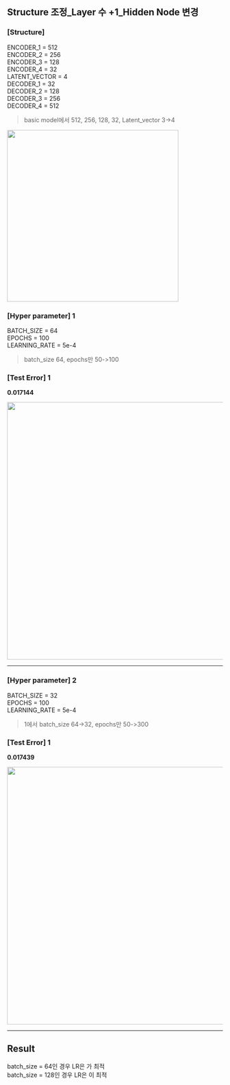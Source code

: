 ## Structure 조정_Layer 수 +1_Hidden Node 변경

### [Structure]
ENCODER_1 = 512 </br>
ENCODER_2 = 256 </br>
ENCODER_3 = 128 </br>
ENCODER_4 = 32 </br>
LATENT_VECTOR = 4 </br>
DECODER_1 = 32 </br>
DECODER_2 = 128 </br>
DECODER_3 = 256 </br>
DECODER_4 = 512 </br>

> basic model에서 512, 256, 128, 32, Latent_vector 3->4 </br>

<img src="https://github.com/park-sangeun/Advanced-ANN/assets/90459890/5eebf595-381b-4505-9995-11b43d4226a8" width = "400">

### [Hyper parameter] 1
BATCH_SIZE = 64 </br>
EPOCHS = 100 </br>
LEARNING_RATE = 5e-4 </br>

> batch_size 64, epochs만 50->100 </br>
  
### [Test Error] 1
<b> 0.017144 </b>

<img src = "https://github.com/park-sangeun/Advanced-ANN/assets/90459890/93766901-6b69-44fb-a6d4-303e3a9c9be0" width = "600">

---

### [Hyper parameter] 2
BATCH_SIZE = 32 </br>
EPOCHS = 100 </br>
LEARNING_RATE = 5e-4 </br>

> 1에서 batch_size 64->32, epochs만 50->300 </br>
  
### [Test Error] 1
<b> 0.017439 </b>

<img src = "https://github.com/park-sangeun/Back-end-Practice/assets/90459890/6b160e39-423b-4d11-9218-eb0936e9d046" width = "600">

---

Result
---
batch_size = 64인 경우 LR은 가 최적 </br>
batch_size = 128인 경우 LR은 이 최적 </br>

